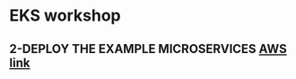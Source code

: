 # EKS workshop
## 2-DEPLOY THE EXAMPLE MICROSERVICES [AWS link](https://www.eksworkshop.com/beginner/050_deploy/)


